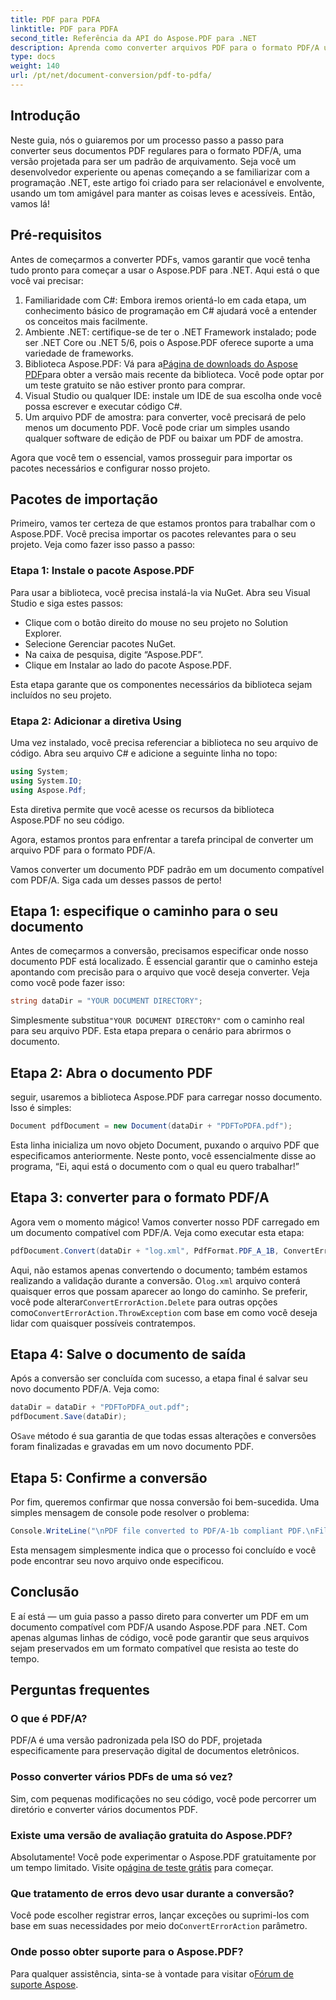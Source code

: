 ```yaml
---
title: PDF para PDFA
linktitle: PDF para PDFA
second_title: Referência da API do Aspose.PDF para .NET
description: Aprenda como converter arquivos PDF para o formato PDF/A usando o Aspose.PDF para .NET com este tutorial passo a passo.
type: docs
weight: 140
url: /pt/net/document-conversion/pdf-to-pdfa/
---
```

## Introdução

Neste guia, nós o guiaremos por um processo passo a passo para converter seus documentos PDF regulares para o formato PDF/A, uma versão projetada para ser um padrão de arquivamento. Seja você um desenvolvedor experiente ou apenas começando a se familiarizar com a programação .NET, este artigo foi criado para ser relacionável e envolvente, usando um tom amigável para manter as coisas leves e acessíveis. Então, vamos lá!

## Pré-requisitos

Antes de começarmos a converter PDFs, vamos garantir que você tenha tudo pronto para começar a usar o Aspose.PDF para .NET. Aqui está o que você vai precisar:

1. Familiaridade com C#: Embora iremos orientá-lo em cada etapa, um conhecimento básico de programação em C# ajudará você a entender os conceitos mais facilmente.
2. Ambiente .NET: certifique-se de ter o .NET Framework instalado; pode ser .NET Core ou .NET 5/6, pois o Aspose.PDF oferece suporte a uma variedade de frameworks.
3.  Biblioteca Aspose.PDF: Vá para a[Página de downloads do Aspose PDF](https://releases.aspose.com/pdf/net)para obter a versão mais recente da biblioteca. Você pode optar por um teste gratuito se não estiver pronto para comprar.
4. Visual Studio ou qualquer IDE: instale um IDE de sua escolha onde você possa escrever e executar código C#.
5. Um arquivo PDF de amostra: para converter, você precisará de pelo menos um documento PDF. Você pode criar um simples usando qualquer software de edição de PDF ou baixar um PDF de amostra.

Agora que você tem o essencial, vamos prosseguir para importar os pacotes necessários e configurar nosso projeto.

## Pacotes de importação

Primeiro, vamos ter certeza de que estamos prontos para trabalhar com o Aspose.PDF. Você precisa importar os pacotes relevantes para o seu projeto. Veja como fazer isso passo a passo:

### Etapa 1: Instale o pacote Aspose.PDF

Para usar a biblioteca, você precisa instalá-la via NuGet. Abra seu Visual Studio e siga estes passos:

- Clique com o botão direito do mouse no seu projeto no Solution Explorer.
- Selecione Gerenciar pacotes NuGet.
- Na caixa de pesquisa, digite “Aspose.PDF”.
- Clique em Instalar ao lado do pacote Aspose.PDF.

Esta etapa garante que os componentes necessários da biblioteca sejam incluídos no seu projeto.

### Etapa 2: Adicionar a diretiva Using

Uma vez instalado, você precisa referenciar a biblioteca no seu arquivo de código. Abra seu arquivo C# e adicione a seguinte linha no topo:

```csharp
using System;
using System.IO;
using Aspose.Pdf;
```

Esta diretiva permite que você acesse os recursos da biblioteca Aspose.PDF no seu código.

Agora, estamos prontos para enfrentar a tarefa principal de converter um arquivo PDF para o formato PDF/A.

Vamos converter um documento PDF padrão em um documento compatível com PDF/A. Siga cada um desses passos de perto!

## Etapa 1: especifique o caminho para o seu documento

Antes de começarmos a conversão, precisamos especificar onde nosso documento PDF está localizado. É essencial garantir que o caminho esteja apontando com precisão para o arquivo que você deseja converter. Veja como você pode fazer isso:

```csharp
string dataDir = "YOUR DOCUMENT DIRECTORY";
```

 Simplesmente substitua`"YOUR DOCUMENT DIRECTORY"` com o caminho real para seu arquivo PDF. Esta etapa prepara o cenário para abrirmos o documento.

## Etapa 2: Abra o documento PDF

seguir, usaremos a biblioteca Aspose.PDF para carregar nosso documento. Isso é simples:

```csharp
Document pdfDocument = new Document(dataDir + "PDFToPDFA.pdf");
```

Esta linha inicializa um novo objeto Document, puxando o arquivo PDF que especificamos anteriormente. Neste ponto, você essencialmente disse ao programa, “Ei, aqui está o documento com o qual eu quero trabalhar!”

## Etapa 3: converter para o formato PDF/A

Agora vem o momento mágico! Vamos converter nosso PDF carregado em um documento compatível com PDF/A. Veja como executar esta etapa:

```csharp
pdfDocument.Convert(dataDir + "log.xml", PdfFormat.PDF_A_1B, ConvertErrorAction.Delete);
```

 Aqui, não estamos apenas convertendo o documento; também estamos realizando a validação durante a conversão. O`log.xml` arquivo conterá quaisquer erros que possam aparecer ao longo do caminho. Se preferir, você pode alterar`ConvertErrorAction.Delete` para outras opções como`ConvertErrorAction.ThrowException` com base em como você deseja lidar com quaisquer possíveis contratempos.

## Etapa 4: Salve o documento de saída

Após a conversão ser concluída com sucesso, a etapa final é salvar seu novo documento PDF/A. Veja como:

```csharp
dataDir = dataDir + "PDFToPDFA_out.pdf";
pdfDocument.Save(dataDir);
```

 O`Save` método é sua garantia de que todas essas alterações e conversões foram finalizadas e gravadas em um novo documento PDF.

## Etapa 5: Confirme a conversão

Por fim, queremos confirmar que nossa conversão foi bem-sucedida. Uma simples mensagem de console pode resolver o problema:

```csharp
Console.WriteLine("\nPDF file converted to PDF/A-1b compliant PDF.\nFile saved at " + dataDir);
```

Esta mensagem simplesmente indica que o processo foi concluído e você pode encontrar seu novo arquivo onde especificou.

## Conclusão

E aí está — um guia passo a passo direto para converter um PDF em um documento compatível com PDF/A usando Aspose.PDF para .NET. Com apenas algumas linhas de código, você pode garantir que seus arquivos sejam preservados em um formato compatível que resista ao teste do tempo.


## Perguntas frequentes

### O que é PDF/A?
PDF/A é uma versão padronizada pela ISO do PDF, projetada especificamente para preservação digital de documentos eletrônicos.

### Posso converter vários PDFs de uma só vez?
Sim, com pequenas modificações no seu código, você pode percorrer um diretório e converter vários documentos PDF.

### Existe uma versão de avaliação gratuita do Aspose.PDF?
Absolutamente! Você pode experimentar o Aspose.PDF gratuitamente por um tempo limitado. Visite o[página de teste grátis](https://releases.aspose.com/) para começar.

### Que tratamento de erros devo usar durante a conversão?
 Você pode escolher registrar erros, lançar exceções ou suprimi-los com base em suas necessidades por meio do`ConvertErrorAction` parâmetro.

### Onde posso obter suporte para o Aspose.PDF?
 Para qualquer assistência, sinta-se à vontade para visitar o[Fórum de suporte Aspose](https://forum.aspose.com/c/pdf/10).